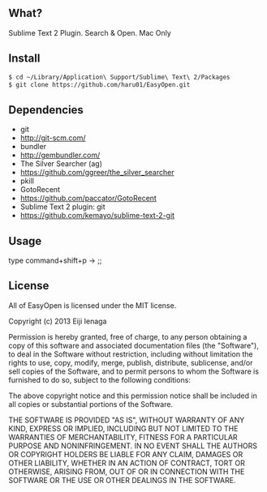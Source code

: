## What?
 Sublime Text 2 Plugin. Search & Open. Mac Only

## Install

```sh
$ cd ~/Library/Application\ Support/Sublime\ Text\ 2/Packages
$ git clone https://github.com/haru01/EasyOpen.git
```

## Dependencies
- git
 - http://git-scm.com/
- bundler
 - http://gembundler.com/
- The Silver Searcher (ag)
 - https://github.com/ggreer/the_silver_searcher
- pkill
- GotoRecent
 - https://github.com/paccator/GotoRecent
- Sublime Text 2 plugin: git
 - https://github.com/kemayo/sublime-text-2-git

## Usage

type command+shift+p ->  ;;


## License
All of EasyOpen is licensed under the MIT license.

Copyright (c) 2013 Eiji Ienaga

Permission is hereby granted, free of charge, to any person obtaining a copy of this software and associated documentation files (the "Software"), to deal in the Software without restriction, including without limitation the rights to use, copy, modify, merge, publish, distribute, sublicense, and/or sell copies of the Software, and to permit persons to whom the Software is furnished to do so, subject to the following conditions:

The above copyright notice and this permission notice shall be included in all copies or substantial portions of the Software.

THE SOFTWARE IS PROVIDED "AS IS", WITHOUT WARRANTY OF ANY KIND, EXPRESS OR IMPLIED, INCLUDING BUT NOT LIMITED TO THE WARRANTIES OF MERCHANTABILITY, FITNESS FOR A PARTICULAR PURPOSE AND NONINFRINGEMENT. IN NO EVENT SHALL THE AUTHORS OR COPYRIGHT HOLDERS BE LIABLE FOR ANY CLAIM, DAMAGES OR OTHER LIABILITY, WHETHER IN AN ACTION OF CONTRACT, TORT OR OTHERWISE, ARISING FROM, OUT OF OR IN CONNECTION WITH THE SOFTWARE OR THE USE OR OTHER DEALINGS IN THE SOFTWARE.
